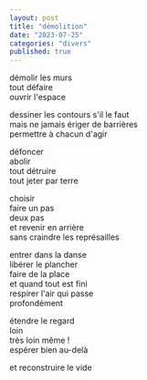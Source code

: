 ```yaml
---
layout: post
title: "démolition"
date: "2023-07-25"
categories: "divers"
published: true
---
```


démolir les murs  
tout défaire  
ouvrir l'espace  

dessiner les contours s'il le faut  
mais ne jamais ériger de barrières  
permettre à chacun d'agir  

défoncer  
abolir  
tout détruire  
tout jeter par terre  

choisir  
faire un pas  
deux pas  
et revenir en arrière  
sans craindre les représailles  

entrer dans la danse  
libérer le plancher  
faire de la place  
et quand tout est fini  
respirer l'air qui passe  
profondément  

étendre le regard  
loin  
très loin même !  
espérer bien au-delà  

et reconstruire le vide  

